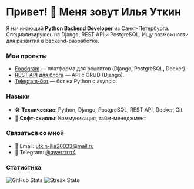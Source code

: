 # Привет! 👋 Меня зовут Илья Уткин

Я начинающий **Python Backend Developer** из Санкт-Петербурга. Специализируюсь на Django, REST API и PostgreSQL. Ищу возможности для развития в backend-разработке.

### Мои проекты
- [Foodgram](https://github.com/Ilia-Utkin2/Foodgram) — платформа для рецептов (Django, PostgreSQL, Docker).
- [REST API для блога](https://github.com/Ilia-Utkin2/REST-API-blog) — API с CRUD (Django).
- [Telegram-бот](https://github.com/Ilia-Utkin2/Telegram-bot) — бот на Python с asyncio.

### Навыки
- 🛠️ **Технические**: Python, Django, PostgreSQL, REST API, Docker, Git
- 🤝 **Софт-скиллы**: Коммуникация, тайм-менеджмент

### Связаться со мной
- 📧 Email: utkin-ilia20033@mail.ru
- 📱 Telegram: [@qwerrrrrr4](https://t.me/qwerrrrrr4)

### Статистика
![GitHub Stats](https://github-readme-stats.vercel.app/api?username=Ilia-Utkin2&show_icons=true&theme=light)
![Streak Stats](https://github-readme-streak-stats.herokuapp.com/?user=Ilia-Utkin2&theme=light)
